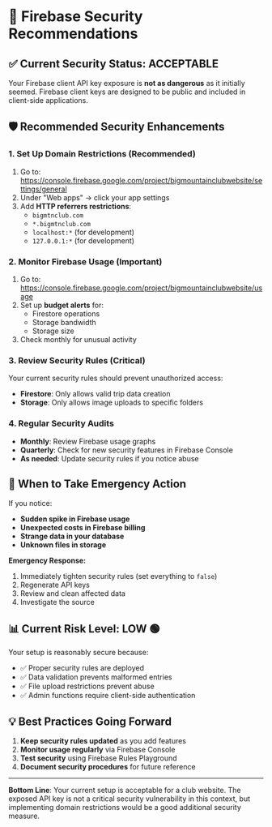 # 🔐 Firebase Security Recommendations

## ✅ Current Security Status: ACCEPTABLE

Your Firebase client API key exposure is **not as dangerous** as it initially seemed. Firebase client keys are designed to be public and included in client-side applications.

## 🛡️ Recommended Security Enhancements

### 1. **Set Up Domain Restrictions** (Recommended)
1. Go to: https://console.firebase.google.com/project/bigmountainclubwebsite/settings/general
2. Under "Web apps" → click your app settings
3. Add **HTTP referrers restrictions**:
   - `bigmtnclub.com`
   - `*.bigmtnclub.com`  
   - `localhost:*` (for development)
   - `127.0.0.1:*` (for development)

### 2. **Monitor Firebase Usage** (Important)
1. Go to: https://console.firebase.google.com/project/bigmountainclubwebsite/usage
2. Set up **budget alerts** for:
   - Firestore operations
   - Storage bandwidth
   - Storage size
3. Check monthly for unusual activity

### 3. **Review Security Rules** (Critical)
Your current security rules should prevent unauthorized access:
- **Firestore**: Only allows valid trip data creation
- **Storage**: Only allows image uploads to specific folders

### 4. **Regular Security Audits**
- **Monthly**: Review Firebase usage graphs
- **Quarterly**: Check for new security features in Firebase Console
- **As needed**: Update security rules if you notice abuse

## 🚨 When to Take Emergency Action

If you notice:
- **Sudden spike in Firebase usage**
- **Unexpected costs in Firebase billing** 
- **Strange data in your database**
- **Unknown files in storage**

**Emergency Response:**
1. Immediately tighten security rules (set everything to `false`)
2. Regenerate API keys
3. Review and clean affected data
4. Investigate the source

## 📊 Current Risk Level: **LOW** 🟢

Your setup is reasonably secure because:
- ✅ Proper security rules are deployed
- ✅ Data validation prevents malformed entries
- ✅ File upload restrictions prevent abuse
- ✅ Admin functions require client-side authentication

## 💡 Best Practices Going Forward

1. **Keep security rules updated** as you add features
2. **Monitor usage regularly** via Firebase Console
3. **Test security** using Firebase Rules Playground
4. **Document security procedures** for future reference

---

**Bottom Line**: Your current setup is acceptable for a club website. The exposed API key is not a critical security vulnerability in this context, but implementing domain restrictions would be a good additional security measure.